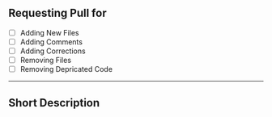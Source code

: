 ## Requesting Pull for

- [ ] Adding New Files
- [ ] Adding Comments
- [ ] Adding Corrections
- [ ] Removing Files
- [ ] Removing Depricated Code

---
Short Description
---
